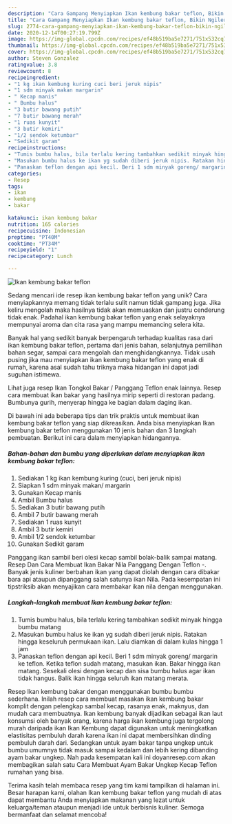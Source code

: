 ```yaml
---
description: "Cara Gampang Menyiapkan Ikan kembung bakar teflon, Bikin Ngiler"
title: "Cara Gampang Menyiapkan Ikan kembung bakar teflon, Bikin Ngiler"
slug: 2774-cara-gampang-menyiapkan-ikan-kembung-bakar-teflon-bikin-ngiler
date: 2020-12-14T00:27:19.799Z
image: https://img-global.cpcdn.com/recipes/ef48b519ba5e7271/751x532cq70/ikan-kembung-bakar-teflon-foto-resep-utama.jpg
thumbnail: https://img-global.cpcdn.com/recipes/ef48b519ba5e7271/751x532cq70/ikan-kembung-bakar-teflon-foto-resep-utama.jpg
cover: https://img-global.cpcdn.com/recipes/ef48b519ba5e7271/751x532cq70/ikan-kembung-bakar-teflon-foto-resep-utama.jpg
author: Steven Gonzalez
ratingvalue: 3.8
reviewcount: 8
recipeingredient:
- "1 kg ikan kembung kuring cuci beri jeruk nipis"
- "1 sdm minyak makan margarin"
- " Kecap manis"
- " Bumbu halus"
- "3 butir bawang putih"
- "7 butir bawang merah"
- "1 ruas kunyit"
- "3 butir kemiri"
- "1/2 sendok ketumbar"
- "Sedikit garam"
recipeinstructions:
- "Tumis bumbu halus, bila terlalu kering tambahkan sedikit minyak hingga bumbu matang"
- "Masukan bumbu halus ke ikan yg sudah diberi jeruk nipis. Ratakan hingga keseluruh permukaan ikan. Lalu diamkan di dalam kulas hingga 1 jam"
- "Panaskan teflon dengan api kecil. Beri 1 sdm minyak goreng/ margarin ke teflon. Ketika teflon sudah matang, masukan ikan. Bakar hingga ikan matang. Sesekali olesi dengan kecap dan sisa bumbu halus agar ikan tidak hangus. Balik ikan hingga seluruh ikan matang merata."
categories:
- Resep
tags:
- ikan
- kembung
- bakar

katakunci: ikan kembung bakar 
nutrition: 165 calories
recipecuisine: Indonesian
preptime: "PT40M"
cooktime: "PT34M"
recipeyield: "1"
recipecategory: Lunch

---
```



![Ikan kembung bakar teflon](https://img-global.cpcdn.com/recipes/ef48b519ba5e7271/751x532cq70/ikan-kembung-bakar-teflon-foto-resep-utama.jpg)

Sedang mencari ide resep ikan kembung bakar teflon yang unik? Cara menyiapkannya memang tidak terlalu sulit namun tidak gampang juga. Jika keliru mengolah maka hasilnya tidak akan memuaskan dan justru cenderung tidak enak. Padahal ikan kembung bakar teflon yang enak selayaknya mempunyai aroma dan cita rasa yang mampu memancing selera kita.

Banyak hal yang sedikit banyak berpengaruh terhadap kualitas rasa dari ikan kembung bakar teflon, pertama dari jenis bahan, selanjutnya pemilihan bahan segar, sampai cara mengolah dan menghidangkannya. Tidak usah pusing jika mau menyiapkan ikan kembung bakar teflon yang enak di rumah, karena asal sudah tahu triknya maka hidangan ini dapat jadi suguhan istimewa.

Lihat juga resep Ikan Tongkol Bakar / Panggang Teflon enak lainnya. Resep cara membuat ikan bakar yang hasilnya mirip seperti di restoran padang. Bumbunya gurih, menyerap hingga ke bagian dalam daging ikan.


Di bawah ini ada beberapa tips dan trik praktis untuk membuat ikan kembung bakar teflon yang siap dikreasikan. Anda bisa menyiapkan Ikan kembung bakar teflon menggunakan 10 jenis bahan dan 3 langkah pembuatan. Berikut ini cara dalam menyiapkan hidangannya.

<!--inarticleads1-->

##### Bahan-bahan dan bumbu yang diperlukan dalam menyiapkan Ikan kembung bakar teflon:

1. Sediakan 1 kg ikan kembung kuring (cuci, beri jeruk nipis)
1. Siapkan 1 sdm minyak makan/ margarin
1. Gunakan  Kecap manis
1. Ambil  Bumbu halus
1. Sediakan 3 butir bawang putih
1. Ambil 7 butir bawang merah
1. Sediakan 1 ruas kunyit
1. Ambil 3 butir kemiri
1. Ambil 1/2 sendok ketumbar
1. Gunakan Sedikit garam


Panggang ikan sambil beri olesi kecap sambil bolak-balik sampai matang. Resep Dan Cara Membuat Ikan Bakar Nila Panggang Dengan Teflon -. Banyak jenis kuliner berbahan ikan yang dapat diolah dengan cara dibakar bara api ataupun dipanggang salah satunya ikan Nila. Pada kesempatan ini tipstriksib akan menyajikan cara membakar ikan nila dengan menggunakan. 

<!--inarticleads2-->

##### Langkah-langkah membuat Ikan kembung bakar teflon:

1. Tumis bumbu halus, bila terlalu kering tambahkan sedikit minyak hingga bumbu matang
1. Masukan bumbu halus ke ikan yg sudah diberi jeruk nipis. Ratakan hingga keseluruh permukaan ikan. Lalu diamkan di dalam kulas hingga 1 jam
1. Panaskan teflon dengan api kecil. Beri 1 sdm minyak goreng/ margarin ke teflon. Ketika teflon sudah matang, masukan ikan. Bakar hingga ikan matang. Sesekali olesi dengan kecap dan sisa bumbu halus agar ikan tidak hangus. Balik ikan hingga seluruh ikan matang merata.


Resep Ikan kembung bakar dengan menggunakan bumbu bumbu sederhana. Inilah resep cara membuat masakan ikan kembung bakar komplit dengan pelengkap sambal kecap, rasanya enak, maknyus, dan mudah cara membuatnya. Ikan kembung banyak dijadikan sebagai ikan laut konsumsi oleh banyak orang, karena harga ikan kembung juga tergolong murah daripada ikan Ikan Kembung dapat digunakan untuk meningkatkan elastisitas pembuluh darah karena ikan ini dapat membersihkan dinding pembuluh darah dari. Sedangkan untuk ayam bakar tanpa ungkep untuk bumbu umumnya tidak masuk sampai kedalam dan lebih kering dibanding ayam bakar ungkep. Nah pada kesempatan kali ini doyanresep.com akan membagikan salah satu Cara Membuat Ayam Bakar Ungkep Kecap Teflon rumahan yang bisa. 

Terima kasih telah membaca resep yang tim kami tampilkan di halaman ini. Besar harapan kami, olahan Ikan kembung bakar teflon yang mudah di atas dapat membantu Anda menyiapkan makanan yang lezat untuk keluarga/teman ataupun menjadi ide untuk berbisnis kuliner. Semoga bermanfaat dan selamat mencoba!
